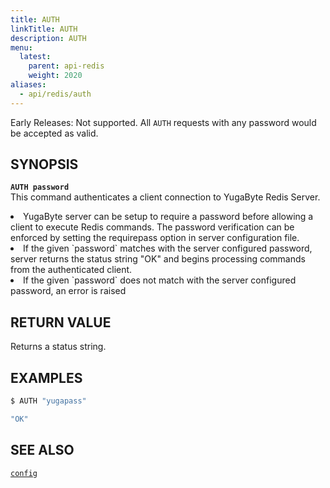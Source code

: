 ```yaml
---
title: AUTH
linkTitle: AUTH
description: AUTH
menu:
  latest:
    parent: api-redis
    weight: 2020
aliases:
  - api/redis/auth
---
```

Early Releases: Not supported. All `AUTH` requests with any password would be accepted as valid.

## SYNOPSIS
<b>`AUTH password`</b><br>
This command authenticates a client connection to YugaByte Redis Server.
<li>YugaByte server can be setup to require a password before allowing a client to execute Redis commands. The password verification can be enforced by setting the requirepass option in server configuration file.</li>
<li>If the given `password` matches with the server configured password, server returns the status string "OK" and begins processing commands from the authenticated client.</li>
<li>If the given `password` does not match with the server configured password, an error is raised</li>

## RETURN VALUE
Returns a status string.

## EXAMPLES
```{.sh .copy .separator-dollar}
$ AUTH "yugapass"
```
```sh
"OK"
```

## SEE ALSO
[`config`](../config/)
